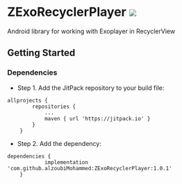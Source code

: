 # ZExoRecyclerPlayer [![](https://jitpack.io/v/alzoubiMohammed/ZExoRecyclerPlayer.svg)](https://jitpack.io/#alzoubiMohammed/ZExoRecyclerPlayer)
Android library for working with Exoplayer in RecyclerView

## Getting Started

### Dependencies

* Step 1. Add the JitPack repository to your build file:

```
allprojects {
		repositories {
			...
			maven { url 'https://jitpack.io' }
		}
	}
```  

* Step 2. Add the dependency:

```
dependencies {
	        implementation 'com.github.alzoubiMohammed:ZExoRecyclerPlayer:1.0.1'
	}
```  


